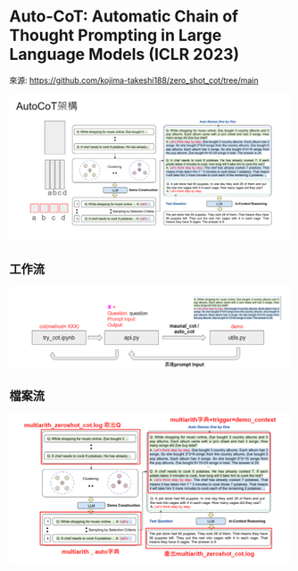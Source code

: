 # Auto-CoT: Automatic Chain of Thought Prompting in Large Language Models (ICLR 2023)

來源: https://github.com/kojima-takeshi188/zero_shot_cot/tree/main

![](https://github.com/zerayo714/AutoCoT_multiarith/blob/main/mark2.png)

## 工作流
![](https://github.com/zerayo714/AutoCoT_multiarith/blob/main/mark3.png)

## 檔案流
![](https://github.com/zerayo714/AutoCoT_multiarith/blob/main/mark1.png)



